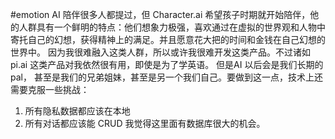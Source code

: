 #emotion
AI 陪伴很多人都提过，但 Character.ai 希望孩子时期就开始陪伴，他的人群具有一个鲜明的特点：他们想象力极强，喜欢通过在虚拟的世界观和人物中寄托自己的幻想，获得精神上的满足。并且愿意花大把的时间和金钱在自己幻想的世界中。
因为我很难融入这类人群，所以或许我很难开发这类产品。不过诸如 pi.ai 这类产品对我依然很有用，即使是为了学英语。
但是AI 以后会是我们长期的pal， 甚至是我们的兄弟姐妹，甚至是另一个我们自己。要做到这一点，技术上还需要克服一些挑战：
1. 所有隐私数据都应该在本地
2. 所有对话都应该能 CRUD
我觉得这里面有数据库很大的机会。
